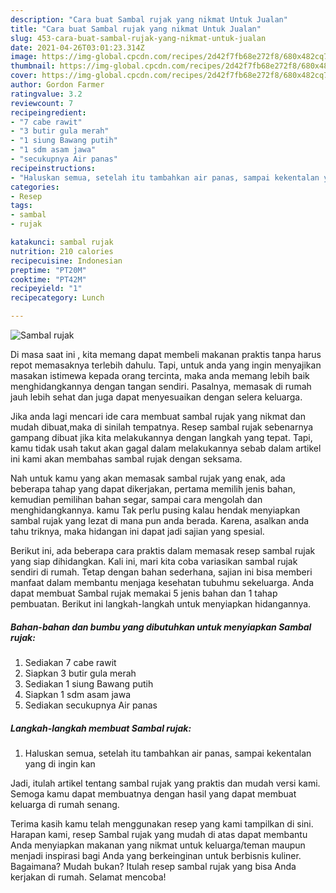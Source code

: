 ```yaml
---
description: "Cara buat Sambal rujak yang nikmat Untuk Jualan"
title: "Cara buat Sambal rujak yang nikmat Untuk Jualan"
slug: 453-cara-buat-sambal-rujak-yang-nikmat-untuk-jualan
date: 2021-04-26T03:01:23.314Z
image: https://img-global.cpcdn.com/recipes/2d42f7fb68e272f8/680x482cq70/sambal-rujak-foto-resep-utama.jpg
thumbnail: https://img-global.cpcdn.com/recipes/2d42f7fb68e272f8/680x482cq70/sambal-rujak-foto-resep-utama.jpg
cover: https://img-global.cpcdn.com/recipes/2d42f7fb68e272f8/680x482cq70/sambal-rujak-foto-resep-utama.jpg
author: Gordon Farmer
ratingvalue: 3.2
reviewcount: 7
recipeingredient:
- "7 cabe rawit"
- "3 butir gula merah"
- "1 siung Bawang putih"
- "1 sdm asam jawa"
- "secukupnya Air panas"
recipeinstructions:
- "Haluskan semua, setelah itu tambahkan air panas, sampai kekentalan yang di ingin kan"
categories:
- Resep
tags:
- sambal
- rujak

katakunci: sambal rujak 
nutrition: 210 calories
recipecuisine: Indonesian
preptime: "PT20M"
cooktime: "PT42M"
recipeyield: "1"
recipecategory: Lunch

---
```



![Sambal rujak](https://img-global.cpcdn.com/recipes/2d42f7fb68e272f8/680x482cq70/sambal-rujak-foto-resep-utama.jpg)

Di masa  saat ini , kita memang dapat membeli makanan praktis tanpa harus repot memasaknya terlebih dahulu. Tapi, untuk anda yang ingin menyajikan masakan istimewa kepada orang tercinta, maka anda memang lebih baik menghidangkannya dengan tangan sendiri. Pasalnya, memasak di rumah jauh lebih sehat dan juga dapat menyesuaikan dengan selera keluarga.

Jika anda lagi mencari ide cara membuat sambal rujak yang nikmat dan mudah dibuat,maka di sinilah tempatnya. Resep sambal rujak  sebenarnya gampang dibuat jika kita melakukannya dengan langkah yang tepat. Tapi, kamu tidak usah takut akan gagal dalam melakukannya 
sebab dalam artikel ini kami akan membahas sambal rujak dengan seksama.  



Nah untuk kamu yang akan memasak sambal rujak yang enak, ada beberapa tahap yang dapat dikerjakan, pertama memilih jenis bahan, kemudian pemilihan bahan segar, sampai cara mengolah dan menghidangkannya. kamu Tak perlu pusing kalau hendak menyiapkan sambal rujak yang lezat di mana pun anda berada. Karena, asalkan anda  tahu triknya, maka hidangan ini dapat jadi sajian yang spesial.

Berikut ini, ada beberapa cara praktis  dalam memasak resep sambal rujak yang siap dihidangkan. Kali ini, mari kita coba variasikan sambal rujak sendiri di rumah. Tetap dengan bahan sederhana, sajian ini bisa memberi manfaat dalam membantu menjaga kesehatan tubuhmu sekeluarga. Anda dapat membuat Sambal rujak memakai 5 jenis bahan dan 1 tahap pembuatan. Berikut ini langkah-langkah untuk menyiapkan hidangannya.

<!--inarticleads1-->

##### Bahan-bahan dan bumbu yang dibutuhkan untuk menyiapkan Sambal rujak:

1. Sediakan 7 cabe rawit
1. Siapkan 3 butir gula merah
1. Sediakan 1 siung Bawang putih
1. Siapkan 1 sdm asam jawa
1. Sediakan secukupnya Air panas




<!--inarticleads2-->

##### Langkah-langkah membuat Sambal rujak:

1. Haluskan semua, setelah itu tambahkan air panas, sampai kekentalan yang di ingin kan




Jadi, itulah artikel tentang  sambal rujak  yang praktis dan mudah versi kami. Semoga kamu dapat membuatnya dengan hasil yang dapat membuat keluarga di rumah senang. 

Terima kasih kamu telah menggunakan resep yang kami tampilkan di sini. Harapan kami, resep  Sambal rujak yang mudah di atas dapat membantu Anda menyiapkan makanan yang nikmat untuk keluarga/teman maupun menjadi inspirasi bagi Anda yang berkeinginan untuk berbisnis kuliner. Bagaimana? Mudah bukan? Itulah resep sambal rujak yang bisa Anda kerjakan di rumah. Selamat mencoba!

